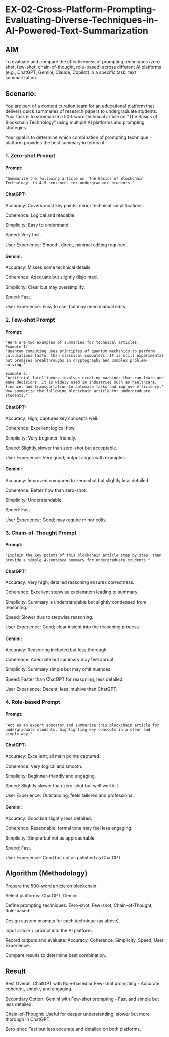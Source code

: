 # EX-02-Cross-Platform-Prompting-Evaluating-Diverse-Techniques-in-AI-Powered-Text-Summarization

## AIM
To evaluate and compare the effectiveness of prompting techniques (zero-shot, few-shot, chain-of-thought, role-based) across different AI platforms (e.g., ChatGPT, Gemini, Claude, Copilot) in a specific task: text summarization.

## Scenario:
You are part of a content curation team for an educational platform that delivers quick summaries of research papers to undergraduate students. Your task is to summarize a 500-word technical article on "The Basics of Blockchain Technology" using multiple AI platforms and prompting strategies.

Your goal is to determine which combination of prompting technique + platform provides the best summary in terms of:

### 1. Zero-shot Prompt

#### Prompt:
```
"Summarize the following article on 'The Basics of Blockchain Technology' in 4–5 sentences for undergraduate students."
``` 
#### ChatGPT:
Accuracy: Covers most key points; minor technical simplifications.

Coherence: Logical and readable.

Simplicity: Easy to understand.

Speed: Very fast.

User Experience: Smooth, direct, minimal editing required.

#### Gemini:
Accuracy: Misses some technical details.

Coherence: Adequate but slightly disjointed.

Simplicity: Clear but may oversimplify.

Speed: Fast.

User Experience: Easy to use, but may need manual edits.

### 2. Few-shot Prompt

#### Prompt:
```
"Here are two examples of summaries for technical articles:
Example 1:
‘Quantum computing uses principles of quantum mechanics to perform calculations faster than classical computers. It is still experimental but promises breakthroughs in cryptography and complex problem-solving.’

Example 2:
‘Artificial Intelligence involves creating machines that can learn and make decisions. It is widely used in industries such as healthcare, finance, and transportation to automate tasks and improve efficiency.’
Now summarize the following blockchain article for undergraduate students."
```
#### ChatGPT:
Accuracy: High; captures key concepts well.

Coherence: Excellent logical flow.

Simplicity: Very beginner-friendly.

Speed: Slightly slower than zero-shot but acceptable.

User Experience: Very good; output aligns with examples.

#### Gemini:
Accuracy: Improved compared to zero-shot but slightly less detailed.

Coherence: Better flow than zero-shot.

Simplicity: Understandable.

Speed: Fast.

User Experience: Good; may require minor edits.

### 3. Chain-of-Thought Prompt

#### Prompt:
```
"Explain the key points of this blockchain article step by step, then provide a simple 4-sentence summary for undergraduate students."
```
#### ChatGPT:
Accuracy: Very high; detailed reasoning ensures correctness.

Coherence: Excellent stepwise explanation leading to summary.

Simplicity: Summary is understandable but slightly condensed from reasoning.

Speed: Slower due to stepwise reasoning.

User Experience: Good; clear insight into the reasoning process.

#### Gemini:
Accuracy: Reasoning included but less thorough.

Coherence: Adequate but summary may feel abrupt.

Simplicity: Summary simple but may omit nuances.

Speed: Faster than ChatGPT for reasoning, less detailed.

User Experience: Decent; less intuitive than ChatGPT.

### 4. Role-based Prompt

#### Prompt:
```
"Act as an expert educator and summarize this blockchain article for undergraduate students, highlighting key concepts in a clear and simple way."
```

#### ChatGPT:
Accuracy: Excellent; all main points captured.

Coherence: Very logical and smooth.

Simplicity: Beginner-friendly and engaging.

Speed: Slightly slower than zero-shot but well worth it.

User Experience: Outstanding; feels tailored and professional.

#### Gemini:
Accuracy: Good but slightly less detailed.

Coherence: Reasonable; formal tone may feel less engaging.

Simplicity: Simple but not as approachable.

Speed: Fast.

User Experience: Good but not as polished as ChatGPT.

## Algorithm (Methodology)

Prepare the 500-word article on blockchain.

Select platforms: ChatGPT, Gemini.

Define prompting techniques: Zero-shot, Few-shot, Chain-of-Thought, Role-based.

Design custom prompts for each technique (as above).

Input article + prompt into the AI platform.

Record outputs and evaluate: Accuracy, Coherence, Simplicity, Speed, User Experience.

Compare results to determine best combination.

## Result

Best Overall: ChatGPT with Role-based or Few-shot prompting - Accurate, coherent, simple, and engaging.

Secondary Option: Gemini with Few-shot prompting - Fast and simple but less detailed.

Chain-of-Thought: Useful for deeper understanding, slower but more thorough in ChatGPT.

Zero-shot: Fast but less accurate and detailed on both platforms.

